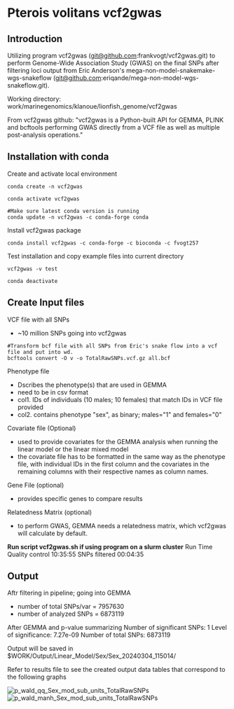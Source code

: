 # Pterois volitans vcf2gwas

## Introduction

Utilizing program vcf2gwas (git@github.com:frankvogt/vcf2gwas.git) to perform Genome-Wide Association Study (GWAS) on the final SNPs after filtering loci output from Eric Anderson's mega-non-model-snakemake-wgs-snakeflow (git@github.com:eriqande/mega-non-model-wgs-snakeflow.git). 

Working directory: work/marinegenomics/klanoue/lionfish_genome/vcf2gwas

From vcf2gwas github: "vcf2gwas is a Python-built API for GEMMA, PLINK and bcftools performing GWAS directly from a VCF file as well as multiple post-analysis operations."


## Installation with conda

Create and activate local environment
```{python}
conda create -n vcf2gwas

conda activate vcf2gwas

#Make sure latest conda version is running
conda update -n vcf2gwas -c conda-forge conda
```

Install vcf2gwas package
```{python}
conda install vcf2gwas -c conda-forge -c bioconda -c fvogt257 
```

Test installation and copy example files into current directory
```{python}
vcf2gwas -v test

conda deactivate
```


## Create Input files

VCF file with all SNPs
- ~10 million SNPs going into vcf2gwas
  
```{bash}
#Transform bcf file with all SNPs from Eric's snake flow into a vcf file and put into wd.
bcftools convert -O v -o TotalRawSNPs.vcf.gz all.bcf
```

Phenotype file
- Dscribes the phenotype(s) that are used in GEMMA
- need to be in csv format
- col1. IDs of individuals (10 males; 10 females) that match IDs in VCF file provided
- col2. contains phenotype "sex", as binary; males="1" and females="0"

Covariate file (Optional)
- used to provide covariates for the GEMMA analysis when running the linear model or the linear mixed model
- the covariate file has to be formatted in the same way as the phenotype file, with individual IDs in the first column and the covariates in the remaining columns with their respective names as column names.

Gene File (optional)
- provides specific genes to compare results

Relatedness Matrix (optional)
- to perform GWAS, GEMMA needs a relatedness matrix, which vcf2gwas will calculate by default.

**Run script vcf2gwas.sh if using program on a slurm cluster**
Run Time
Quality control 10:35:55
SNPs filtered 00:04:35

## Output

Aftr filtering in pipeline; going into GEMMA
 - number of total SNPs/var        =  7957630
 - number of analyzed SNPs         =  6873119
 
After GEMMA and p-value summarizing
Number of significant SNPs: 1
Level of significance: 7.27e-09
Number of total SNPs: 6873119

Output will be saved in $WORK/Output/Linear_Model/Sex/Sex_20240304_115014/

Refer to results file to see the created output data tables that correspond to the following graphs

![p_wald_qq_Sex_mod_sub_units_TotalRawSNPs](https://github.com/user-attachments/assets/005986db-bc31-4d6a-a6b9-d1bf88d04dc5)
![p_wald_manh_Sex_mod_sub_units_TotalRawSNPs](https://github.com/user-attachments/assets/8c6d7066-1cab-4cf5-8e33-26b7e7eca63e)

